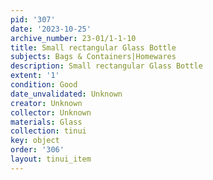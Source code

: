 ```yaml
---
pid: '307'
date: '2023-10-25'
archive_number: 23-01/1-1-10
title: Small rectangular Glass Bottle
subjects: Bags & Containers|Homewares
description: Small rectangular Glass Bottle
extent: '1'
condition: Good
date_unvalidated: Unknown
creator: Unknown
collector: Unknown
materials: Glass
collection: tinui
key: object
order: '306'
layout: tinui_item
---
```

